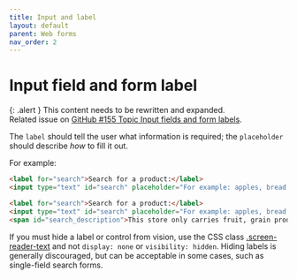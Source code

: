 ```yaml
---
title: Input and label
layout: default
parent: Web forms
nav_order: 2
---
```


# Input field and form label

{: .alert }
This content needs to be rewritten and expanded.  
Related issue on [GitHub #155 Topic Input fields and form labels](https://github.com/wpaccessibility/wp-a11y-docs/issues/155).   

The `label` should tell the user what information is required; the `placeholder` should describe _how_ to fill it out.

For example:

```html
<label for="search">Search for a product:</label>
<input type="text" id="search" placeholder="For example: apples, bread or milk">
```


```html
<label for="search">Search for a product:</label>
<input type="text" id="search" placeholder="For example: apples, bread or milk" aria-describedby="search_description">
<span id="search_description">This store only carries fruit, grain products, and dairy.</span>
```

If you must hide a label or control from vision, use the CSS class [.screen-reader-text](https://make.wordpress.org/accessibility/handbook/best-practices/markup/the-css-class-screen-reader-text/) and not `display: none` or `visibility: hidden`. Hiding labels is generally discouraged, but can be acceptable in some cases, such as single-field search forms.




